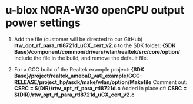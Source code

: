 # u-blox NORA-W30 openCPU output power settings

1. Add the file (customer will be directed to our GitHub) **rtw_opt_rf_para_rtl8721d_uCX_cert_v2.c** to the SDK folder:
**{SDK Base}/component/common/drivers/wlan/realtek/src/core/option/**
Include the file in the build, and remove the default file.

2. For a GCC build of the Realtek example project:
**{SDK Base}/project/realtek_amebaD_va0_example/GCC-RELEASE/project_hp/asdk/make/wlan/option/Makefile**
Comment out:  **CSRC = $(DIR)/rtw_opt_rf_para_rtl8721d.c**
Added in place of: **CSRC = $(DIR)/rtw_opt_rf_para_rtl8721d_uCX_cert_v2.c**
